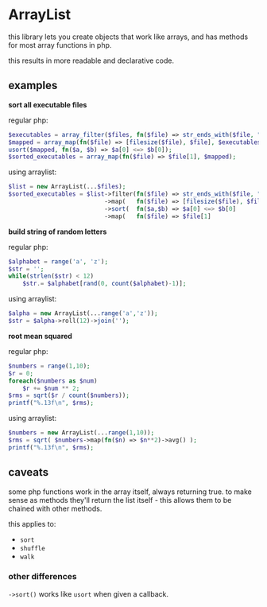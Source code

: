 # ArrayList

this library lets you create objects that work like arrays, and has methods for most array functions in php.

this results in more readable and declarative code.

## examples

**sort all executable files**

regular php:

```php
$executables = array_filter($files, fn($file) => str_ends_with($file, ".exe"));
$mapped = array_map(fn($file) => [filesize($file), $file], $executables);
usort($mapped, fn($a, $b) => $a[0] <=> $b[0]);
$sorted_executables = array_map(fn($file) => $file[1], $mapped);
```

using arraylist:

```php
$list = new ArrayList(...$files);
$sorted_executables = $list->filter(fn($file) => str_ends_with($file, ".exe"))
                           ->map(   fn($file) => [filesize($file), $file]    )
                           ->sort(  fn($a,$b) => $a[0] <=> $b[0]             )
                           ->map(   fn($file) => $file[1]                    );
```

**build string of random letters**

regular php:

```php
$alphabet = range('a', 'z');
$str = '';
while(strlen($str) < 12)
    $str.= $alphabet[rand(0, count($alphabet)-1)];
```

using arraylist:

```php
$alpha = new ArrayList(...range('a','z'));
$str = $alpha->roll(12)->join('');
```

**root mean squared**

regular php:

```php
$numbers = range(1,10);
$r = 0;
foreach($numbers as $num)
    $r += $num ** 2;
$rms = sqrt($r / count($numbers));
printf("%.13f\n", $rms);
```

using arraylist:

```php
$numbers = new ArrayList(...range(1,10));
$rms = sqrt( $numbers->map(fn($n) => $n**2)->avg() );
printf("%.13f\n", $rms);
```

## caveats

some php functions work in the array itself, always returning true. to make
sense as methods they'll return the list itself - this allows them to be
chained with other methods.

this applies to:
 - `sort`
 - `shuffle`
 - `walk`

### other differences

`->sort()` works like `usort` when given a callback.

